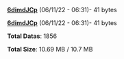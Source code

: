 [**6dimdJCp**](/data/6dimdJCp.txt) (06/11/22 - 06:31)- 41 bytes

[**6dimdJCp**](/data/6dimdJCp.txt) (06/11/22 - 06:31)- 41 bytes

**Total Datas**: 1856

**Total Size**: 10.69 MB / 10.7 MB